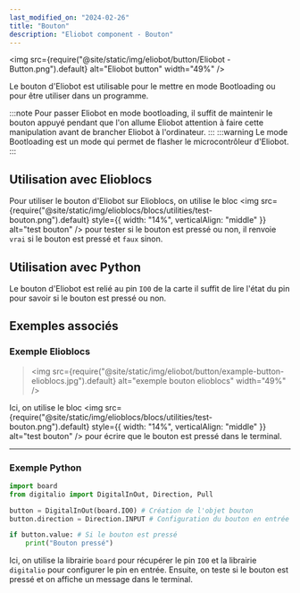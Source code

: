 ```yaml
---
last_modified_on: "2024-02-26"
title: "Bouton"
description: "Eliobot component - Bouton"
---
```



<img src={require("@site/static/img/eliobot/button/Eliobot - Button.png").default} alt="Eliobot button" width="49%" />

Le bouton d'Eliobot est utilisable pour le mettre en mode Bootloading ou pour être utiliser dans un programme.

:::note
Pour passer Eliobot en mode bootloading, il suffit de maintenir le bouton appuyé pendant que l'on allume Eliobot attention à faire cette manipulation avant de brancher Eliobot à l'ordinateur.
:::
:::warning
Le mode Bootloading est un mode qui permet de flasher le microcontrôleur d'Eliobot.
:::

## Utilisation avec Elioblocs

Pour utiliser le bouton d'Eliobot sur Elioblocs, on utilise le bloc <img src={require("@site/static/img/elioblocs/blocs/utilities/test-bouton.png").default} style={{ width: "14%", verticalAlign: "middle" }} alt="test bouton" /> pour tester si le bouton est pressé ou non, il renvoie `vrai` si le bouton est pressé et `faux` sinon.

## Utilisation avec Python

Le bouton d'Eliobot est relié au pin `IO0` de la carte il suffit de lire l'état du pin pour savoir si le bouton est pressé ou non.

## Exemples associés

### Exemple Elioblocs

>
><img src={require("@site/static/img/eliobot/button/example-button-elioblocs.jpg").default} alt="exemple bouton elioblocs" width="49%" />
>

Ici, on utilise le bloc <img src={require("@site/static/img/elioblocs/blocs/utilities/test-bouton.png").default} style={{ width: "14%", verticalAlign: "middle" }} alt="test bouton" /> pour écrire que le bouton est pressé dans le terminal.

---

### Exemple Python

```python
import board
from digitalio import DigitalInOut, Direction, Pull

button = DigitalInOut(board.IO0) # Création de l'objet bouton
button.direction = Direction.INPUT # Configuration du bouton en entrée

if button.value: # Si le bouton est pressé
    print("Bouton pressé")
```

Ici, on utilise la librairie `board` pour récupérer le pin `IO0` et la librairie `digitalio` pour configurer le pin en entrée. Ensuite, on teste si le bouton est pressé et on affiche un message dans le terminal.